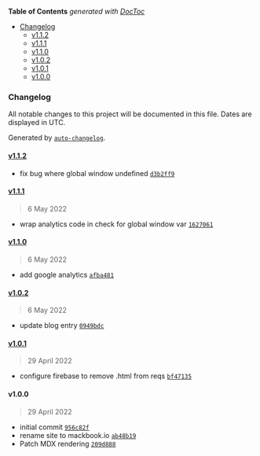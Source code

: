 <!-- START doctoc generated TOC please keep comment here to allow auto update -->
<!-- DON'T EDIT THIS SECTION, INSTEAD RE-RUN doctoc TO UPDATE -->

**Table of Contents** _generated with [DocToc](https://github.com/thlorenz/doctoc)_

- [Changelog](#changelog)
  - [v1.1.2](#v112)
  - [v1.1.1](#v111)
  - [v1.1.0](#v110)
  - [v1.0.2](#v102)
  - [v1.0.1](#v101)
  - [v1.0.0](#v100)

<!-- END doctoc generated TOC please keep comment here to allow auto update -->

### Changelog

All notable changes to this project will be documented in this file. Dates are displayed in UTC.

Generated by [`auto-changelog`](https://github.com/CookPete/auto-changelog).

#### [v1.1.2](https://github.com/kamarmack/mackbook-io-nextjs/compare/v1.1.1...v1.1.2)

- fix bug where global window undefined [`d3b2ff9`](https://github.com/kamarmack/mackbook-io-nextjs/commit/d3b2ff908e5f7e8fc86dedb8b0a6a0631e48f9b6)

#### [v1.1.1](https://github.com/kamarmack/mackbook-io-nextjs/compare/v1.1.0...v1.1.1)

> 6 May 2022

- wrap analytics code in check for global window var [`1627061`](https://github.com/kamarmack/mackbook-io-nextjs/commit/162706111fae4d171c5cf8121c312f372345fa28)

#### [v1.1.0](https://github.com/kamarmack/mackbook-io-nextjs/compare/v1.0.2...v1.1.0)

> 6 May 2022

- add google analytics [`afba481`](https://github.com/kamarmack/mackbook-io-nextjs/commit/afba4812128f37656b382f46a915538cecdaa1bc)

#### [v1.0.2](https://github.com/kamarmack/mackbook-io-nextjs/compare/v1.0.1...v1.0.2)

> 6 May 2022

- update blog entry [`0949bdc`](https://github.com/kamarmack/mackbook-io-nextjs/commit/0949bdc807831ab69bce72c924c4fa56289c15cb)

#### [v1.0.1](https://github.com/kamarmack/mackbook-io-nextjs/compare/v1.0.0...v1.0.1)

> 29 April 2022

- configure firebase to remove .html from reqs [`bf47135`](https://github.com/kamarmack/mackbook-io-nextjs/commit/bf4713538936ed98b51e92685c31606730c5f218)

#### v1.0.0

> 29 April 2022

- initial commit [`956c82f`](https://github.com/kamarmack/mackbook-io-nextjs/commit/956c82fe7d254b7551869c08e38660e4a3ce940e)
- rename site to mackbook.io [`ab48b19`](https://github.com/kamarmack/mackbook-io-nextjs/commit/ab48b195d13ce48d52cf5c00e0819fd12c6a0614)
- Patch MDX rendering [`209d888`](https://github.com/kamarmack/mackbook-io-nextjs/commit/209d8884079f94920f740174f5dc990a88258e2d)
